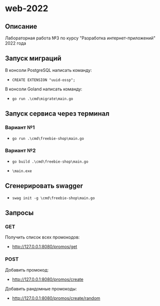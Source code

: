 # web-2022

## Описание
Лабораторная работа №3 по курсу "Разработка интернет-приложений" 2022 года

## Запуск миграций
В консоли PostgreSQL написать команду:
- `CREATE EXTENSION "uuid-ossp";`

В консоли Goland написать команду:
- `go run .\cmd\migrate\main.go`

## Запуск сервиса через терминал

### Вариант №1
- `go run .\cmd\freebie-shop\main.go`

### Вариант №2
- `go build .\cmd\freebie-shop\main.go`

- `\main.exe`

## Сгенерировать swagger
- `swag init -g \cmd\freebie-shop\main.go`

## Запросы
### GET
Получить список всех промокодов:
- http://127.0.0.1:8080/promos/get

### POST
Добавить промокод:
- http://127.0.0.1:8080/promos/create

Добавить рандомные промокоды:
- http://127.0.0.1:8080/promos/create/random






